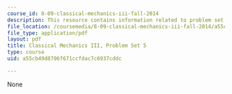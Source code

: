 ```yaml
---
course_id: 8-09-classical-mechanics-iii-fall-2014
description: This resource contains information related to problem set 5.
file_location: /coursemedia/8-09-classical-mechanics-iii-fall-2014/a55cb49d8706f671ccfdac7c6937cddc_MIT8_09F14_pset5.pdf
file_type: application/pdf
layout: pdf
title: Classical Mechanics III, Problem Set 5
type: course
uid: a55cb49d8706f671ccfdac7c6937cddc

---
```

None